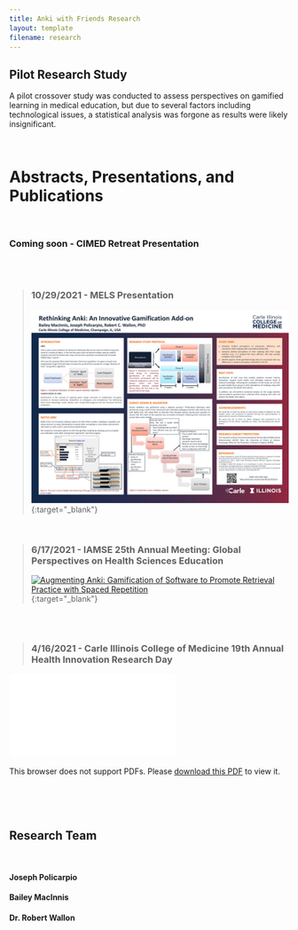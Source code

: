 ```yaml
---
title: Anki with Friends Research
layout: template
filename: research
---
```


## Pilot Research Study

A pilot crossover study was conducted to assess perspectives on gamified learning in medical education, but due to several factors including technological issues, a statistical analysis was forgone as results were likely insignificant.

<br>

# Abstracts, Presentations, and Publications

<br>

### Coming soon - CIMED Retreat Presentation

<br><br>

>### 10/29/2021 - MELS Presentation
>[![Rethinking Anki: An Innovative Gamification Add-on](./Images/Research/MELS_Poster.jpg)](https://github.com/jopeo/jopeo.github.io/blob/master/Images/Research/Policarpio_MacInnis_Wallon_poster_IAMSE.jpg?raw=true){:target="_blank"}

<br>

> ### 6/17/2021 - IAMSE 25th Annual Meeting: Global Perspectives on Health Sciences Education
>
>[![Augmenting Anki: Gamification of Software to Promote Retrieval Practice with Spaced
Repetition](./Images/Research/Policarpio_MacInnis_Wallon_poster_IAMSE.jpg)](https://github.com/jopeo/jopeo.github.io/blob/master/Images/Research/Policarpio_MacInnis_Wallon_poster_IAMSE.jpg?raw=true){:target="_blank"}

<br><br>

> ### 4/16/2021 - Carle Illinois College of Medicine 19th Annual Health Innovation Research Day

<object data="./Images/Research/CIMED_HIRD.pdf" width="100%" height="800px">
    <embed src="./Images/Research/CIMED_HIRD.pdf">
        <p>This browser does not support PDFs. Please <a href="./Images/Research/CIMED_HIRD.pdf">download this PDF</a> to view it.</p>
</object>

<br><br><br>

## Research Team

<br>

#### Joseph Policarpio

#### Bailey MacInnis

#### Dr. Robert Wallon